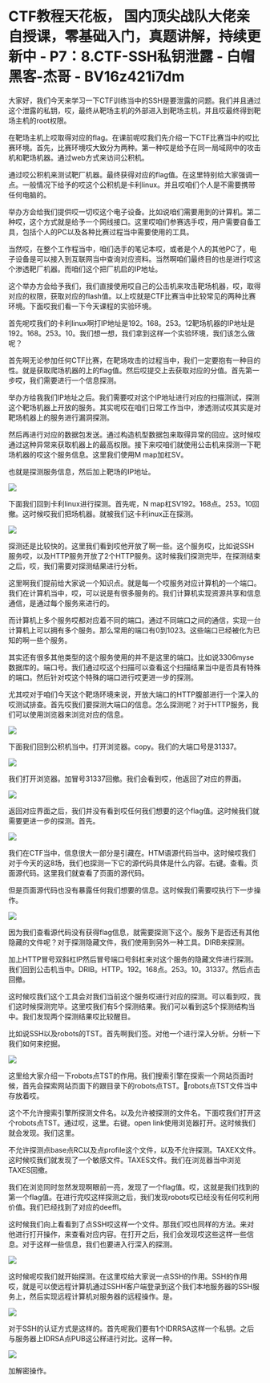 # CTF教程天花板， 国内顶尖战队大佬亲自授课，零基础入门，真题讲解，持续更新中 - P7：8.CTF-SSH私钥泄露 - 白帽黑客-杰哥 - BV16z421i7dm

大家好，我们今天来学习一下CTF训练当中的SSH是要泄露的问题。我们并且通过这个泄露的私钥，哎，最终从靶场主机的外部进入到靶场主机，并且哎最终得到靶场主机的root权限。

在靶场主机上哎取得对应的flag。在课前呢哎我们先介绍一下CTF比赛当中的哎比赛环境。首先，比赛环境哎大致分为两种。第一种哎是给予在同一局域网中的攻击机和靶场机器。通过web方式来访问公积机。

通过哎公积机来测试靶厂机器。最终获得对应的flag值。在这里特别给大家强调一点。一般情况下给予的哎这个公积机是卡利linux。并且哎咱们个人是不需要携带任何电脑的。

举办方会给我们提供哎一切哎这个电子设备。比如说咱们需要用到的计算机。第二种哎，这个方式就是给予一个网线接口。这里哎咱们参赛选手哎，用户需要自备工具，包括个人的PC以及各种比赛过程当中需要使用的工具。

当然哎，在整个工作程当中，咱们选手的笔记本哎，或者是个人的其他PC了，电子设备是可以接入到互联网当中查询对应资料。当然啊咱们最终目的也是进行哎这个渗透靶厂机器。而咱们这个把厂机启的IP地址。

这个举办方会给予我们，我们直接使用哎自己的公击机来攻击靶场机器，哎，取得对应的权限，获取对应的flash值。以上哎就是CTF比赛当中比较常见的两种比赛环境。下面哎我们看一下今天课程的实验环境。

首先呢哎我们的卡利linux啊打IP地址是192。168。253。12靶场机器的IP地址是192。168。253。10。我们想一想，我们拿到这样一个实验环境，我们该怎么做呢？

首先啊无论参加任何CTF比赛，在靶场攻击的过程当中，我们一定要抱有一种目的性。就是获取爬场机器的上的flag值。然后哎提交上去获取对应的分值。首先第一步哎，我们需要进行一个信息探测。

举办方给我我们IP地址之后。我们需要哎对这个IP地址进行对应的扫描测试，探测这个靶场机器上开放的服务。其实呢哎在咱们日常工作当中，渗透测试哎其实是对靶场机器上的服务进行漏洞探测。

然后再进行对应的数据包发送。通过构造机型数据包来取得异常的回应。这时候哎通过这种异常来获取机器上的最高权限。接下来哎咱们就使用公击机来探测一下靶场机器的哎这个服务信息。这里我们使用M map加杠SV。

也就是探测服务信息，然后加上靶场的IP地址。

![](img/c164d051dbd65e8ce83626d17c4761bb_1.png)

下面我们回到卡利linux进行探测。首先呢，N map杠SV192。168点。253。10回撤。这时候哎我们把场机器。就被我们这卡利inux正在探测。



![](img/c164d051dbd65e8ce83626d17c4761bb_3.png)

探测还是比较快的。这里我们看到哎他开放了啊一些。这个服务哎，比如说SSH服务哎，以及HTTP服务开放了2个HTTP服务。这时候我们探测完毕，在探测结束之后，哎，我们需要对探测结果进行分析。

这里啊我们提前给大家说一个知识点。就是每一个哎服务对应计算机的一个端口。我们在计算机当中，哎，可以说是有很多服务的。我们计算机实现资源共享和信息通信，是通过每个服务来进行的。

而计算机上多个服务哎都对应着不同的端口。通过不同端口之间的通信，实现一台计算机上可以拥有多个服务。那么常用的端口有0到1023。这些端口已经被化为已知的啊一些个服务。

其实还有很多其他类型的这个服务使用的并不是这里的端口。比如说3306myse数据库的。端口号。我们通过哎这个扫描可以查看这个扫描结果当中是否具有特殊的端口。然后针对哎这个特殊的端口进行哎更进一步的探测。

尤其哎对于咱们今天这个靶场环境来说，开放大端口的HTTP腹部进行一个深入的哎测试排查。首先哎我们要探测大端口的信息。怎么探测呢？对于HTTP服务，我们可以使用浏览器来浏览对应的信息。



![](img/c164d051dbd65e8ce83626d17c4761bb_5.png)

下面我们回到公积机当中。打开浏览器。copy。我们的大端口号是31337。

![](img/c164d051dbd65e8ce83626d17c4761bb_7.png)

我们打开浏览器。加冒号31337回撤。我们会看到哎，他返回了对应的界面。

![](img/c164d051dbd65e8ce83626d17c4761bb_9.png)

返回对应界面之后，我们并没有看到哎任何我们想要的这个flag值。这时候我们就需要更进一步的探测。首先。



![](img/c164d051dbd65e8ce83626d17c4761bb_11.png)

我们在CTF当中，信息很大一部分是引藏在。HTM语源代码当中。这时候哎我们对于今天的这8场，我们也探测一下它的源代码具体是什么内容。右键。查看。页面源代码。这里我们就查看了页面的源代码。

但是页面源代码也没有暴露任何我们想要的信息。这时候我们需要哎执行下一步操作。

![](img/c164d051dbd65e8ce83626d17c4761bb_13.png)

因为我们查看源代码没有获得flag信息，就需要探测下这个。服务下是否还有其他隐藏的文件呢？对于探测隐藏文件，我们使用到另外一种工具。DIRB来探测。

加上HTTP冒号双斜杠IP然后冒号端口号斜杠来对这个服务的隐藏文件进行探测。我们回到公击机当中。DRIB。HTTP。192。168点。253。10。31337。然后点击回撤。

这时候哎我们这个工具会对我们当前这个服务哎进行对应的探测。可以看到哎，我们这时候探测完毕。这里哎我们有5个探测结果。我们可以看到这5个探测结构当中。我们发现两个探测结果哎比较醒目。

比如说SSH以及robots的TST。首先啊我们签。对他一个进行深入分析。分析一下我们如何来挖掘。

![](img/c164d051dbd65e8ce83626d17c4761bb_15.png)

这里给大家介绍一下robots点TST的作用。我们搜索引擎在探索一个网站页面时候，首先会探索网站页面下的跟目录下的robots点TST。🎼robots点TST文件当中存放着哎。

这个不允许搜索引擎所探测文件名。以及允许被探测的文件名。下面哎我们打开这个robots点TST。通过哎，这里。右键。open link使用浏览器打开。这时候我们就会发现。我们这里。

不允许探测点base点RC以及点profile这个文件，以及不允许探测。TAXEX文件。这时候哎我们就发现了一个敏感文件。TAXES文件。我们在浏览器当中浏览TAXES回撤。

我们在浏览同时忽然发现啊眼前一亮，发现了一个flag值。哎，这就是我们找到的第一个flag值。在进行完哎这样探测之后，我们发现robots哎已经没有任何哎利用价值。我们已经找到了对应的deeffl。

这时候我们向上看看到了点SSH哎这样一个文件。那我们哎也同样的方法。来对他进行打开操作，来查看对应内容。在打开之后，我们会发现哎这些这样一些信息。对于这样一些信息，我们也要进入行深入的探测。



![](img/c164d051dbd65e8ce83626d17c4761bb_17.png)

这时候呢哎我们就开始探测。在这里哎给大家说一点SSH的作用。SSH的作用哎，就是可以使远程计算机通过SSHH客户端登录到这个我们本地服务器的SSH服务上，然后实现远程计算机对服务器的远程操作。是。



![](img/c164d051dbd65e8ce83626d17c4761bb_19.png)

对于SSH的认证方式是这样的。首先呢我们要有1个IDRRSA这样一个私钥。之后与服务器上IDRSA点PUB这公样进行对比。这样一种。



![](img/c164d051dbd65e8ce83626d17c4761bb_21.png)

加解密操作。